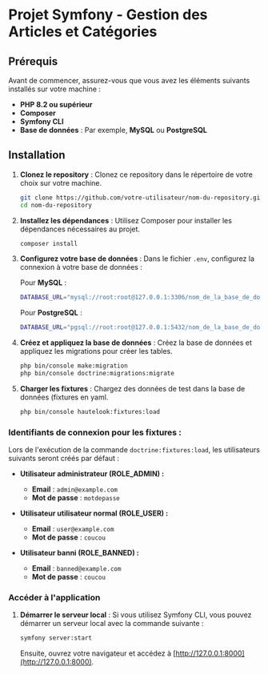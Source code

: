 
# Projet Symfony - Gestion des Articles et Catégories

## Prérequis

Avant de commencer, assurez-vous que vous avez les éléments suivants installés sur votre machine :

- **PHP 8.2 ou supérieur**
- **Composer**
- **Symfony CLI**
- **Base de données** : Par exemple, **MySQL** ou **PostgreSQL**

## Installation

1. **Clonez le repository** :
   Clonez ce repository dans le répertoire de votre choix sur votre machine.

   ```bash
   git clone https://github.com/votre-utilisateur/nom-du-repository.git
   cd nom-du-repository
   ```

2. **Installez les dépendances** :
   Utilisez Composer pour installer les dépendances nécessaires au projet.

   ```bash
   composer install
   ```

3. **Configurez votre base de données** :
   Dans le fichier `.env`, configurez la connexion à votre base de données :

   Pour **MySQL** :
   ```bash
   DATABASE_URL="mysql://root:root@127.0.0.1:3306/nom_de_la_base_de_donnees"
   ```

   Pour **PostgreSQL** :
   ```bash
   DATABASE_URL="pgsql://root:root@127.0.0.1:5432/nom_de_la_base_de_donnees"
   ```

4. **Créez et appliquez la base de données** :
   Créez la base de données et appliquez les migrations pour créer les tables.

   ```bash
   php bin/console make:migration
   php bin/console doctrine:migrations:migrate
   ```

5. **Charger les fixtures** :
   Chargez des données de test dans la base de données (fixtures en yaml.

   ```bash
   php bin/console hautelook:fixtures:load
   ```

### Identifiants de connexion pour les fixtures :

Lors de l'exécution de la commande `doctrine:fixtures:load`, les utilisateurs suivants seront créés par défaut :

- **Utilisateur administrateur (ROLE_ADMIN) :**
   - **Email** : `admin@example.com`
   - **Mot de passe** : `motdepasse`

- **Utilisateur utilisateur normal (ROLE_USER) :**
   - **Email** : `user@example.com`
   - **Mot de passe** : `coucou`

- **Utilisateur banni (ROLE_BANNED) :**
   - **Email** : `banned@example.com`
   - **Mot de passe** : `coucou`

### Accéder à l'application

1. **Démarrer le serveur local** :
   Si vous utilisez Symfony CLI, vous pouvez démarrer un serveur local avec la commande suivante :

   ```bash
   symfony server:start
   ```

   Ensuite, ouvrez votre navigateur et accédez à [http://127.0.0.1:8000](http://127.0.0.1:8000).